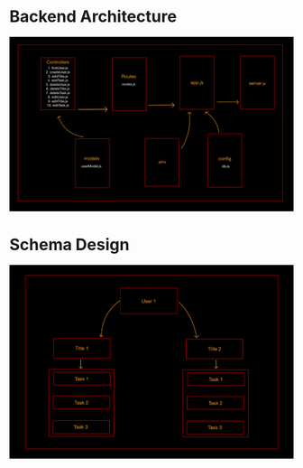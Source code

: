 # Backend Architecture

![Backend Diagram](./assets/backend-architecture.jpeg)

# Schema Design

![Schema Design](./assets/DB-architecture.jpeg)